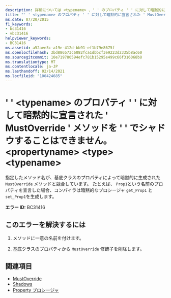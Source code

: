 ```yaml
---
description: 詳細については <typename> 、' ' のプロパティ ' ' に対して暗黙的に宣言された ' MustOverride ' メソッドを ' ' でシャドウすることはできません。 <propertyname> <type> <typename>
title: "' ' <typename> のプロパティ ' ' に対して暗黙的に宣言された ' MustOverride ' メソッドを ' ' でシャドウすることはできません。 <propertyname> <type> <typename>"
ms.date: 07/20/2015
f1_keywords:
- bc31416
- vbc31416
helpviewer_keywords:
- BC31416
ms.assetid: a52aee3c-a19e-412d-bb91-ef1b79e8675f
ms.openlocfilehash: 3bd886573c6082fca1dbbcf3e9223d2335b8ac60
ms.sourcegitcommit: 10e719780594efc781b15295e499c66f316068b8
ms.translationtype: MT
ms.contentlocale: ja-JP
ms.lasthandoff: 02/14/2021
ms.locfileid: "100424685"
---
```

# <a name="typename-cannot-shadow-a-mustoverride-method-implicitly-declared-for-property-propertyname-in-type-typename"></a>' ' \<typename> のプロパティ ' ' に対して暗黙的に宣言された ' MustOverride ' メソッドを ' ' でシャドウすることはできません。 \<propertyname> \<type> \<typename>

指定したメソッド名が、基底クラスのプロパティによって暗黙的に生成された `MustOverride` メソッドと競合しています。 たとえば、 `Prop1`という名前のプロパティを宣言した場合、コンパイラは暗黙的なプロシージャ `get_Prop1` と `set_Prop1`を生成します。  
  
 **エラー ID:** BC31416  
  
## <a name="to-correct-this-error"></a>このエラーを解決するには  
  
1. メソッドに一意の名前を付けます。  
  
2. 基底クラスのプロパティから `MustOverride` 修飾子を削除します。  
  
## <a name="see-also"></a>関連項目

- [MustOverride](../language-reference/modifiers/mustoverride.md)
- [Shadows](../language-reference/modifiers/shadows.md)
- [Property プロシージャ](../programming-guide/language-features/procedures/property-procedures.md)
